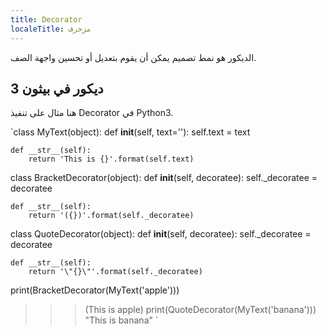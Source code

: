 ```yaml
---
title: Decorator
localeTitle: مزخرف
---
```

الديكور هو نمط تصميم يمكن أن يقوم بتعديل أو تحسين واجهة الصف.

## ديكور في بيثون 3

هنا مثال على تنفيذ Decorator في Python3.

 `class MyText(object): 
    def __init__(self, text=''): 
        self.text = text 
 
    def __str__(self): 
        return 'This is {}'.format(self.text) 
 
 
 class BracketDecorator(object): 
    def __init__(self, decoratee): 
        self._decoratee = decoratee 
 
    def __str__(self): 
        return '({})'.format(self._decoratee) 
 
 
 class QuoteDecorator(object): 
    def __init__(self, decoratee): 
        self._decoratee = decoratee 
 
    def __str__(self): 
        return '\"{}\"'.format(self._decoratee) 
 
 
 print(BracketDecorator(MyText('apple'))) 
 >>> (This is apple) 
 print(QuoteDecorator(MyText('banana'))) 
 >>> "This is banana" 
`